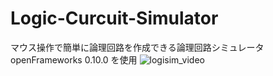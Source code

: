 # Logic-Curcuit-Simulator
マウス操作で簡単に論理回路を作成できる論理回路シミュレータ  
openFrameworks 0.10.0 を使用
![logisim_video](https://user-images.githubusercontent.com/59218001/72862126-6cf4ae80-3d0f-11ea-91c0-616fc5198928.gif)
